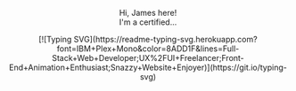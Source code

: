 <p align="center">
    Hi, James here!<br/>
    I'm a certified...
</p>

<p align="center">
    [![Typing SVG](https://readme-typing-svg.herokuapp.com?font=IBM+Plex+Mono&color=8ADD1F&lines=Full-Stack+Web+Developer;UX%2FUI+Freelancer;Front-End+Animation+Enthusiast;Snazzy+Website+Enjoyer)](https://git.io/typing-svg)
</p>

